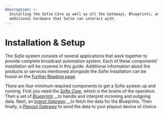 ```yaml
---
description: >-
  Installing the Sofie Core as well as all the Gateways, Blueprints, and
  additional hardware that Sofie can interact with.
---
```


# Installation & Setup

The _Sofie_ system consists of several applications that work together to provide complete broadcast automation system. Each of these components' installation will be covered in this guide. Additional information about the products or services mentioned alongside the Sofie Installation can be found on the [Further Reading page](../resources.md).

There are four minimum required components to get a Sofie system up and running. First you need the [_Sofie Core_](installing-sofie-server-core.md), which is the brains of the operation. Then a set of [_Blueprints_](installing-blueprints.md) __to handle and interpret incoming and outgoing data. Next, an [_Ingest Gateway_](installing-a-gateway/rundown-or-newsroom-system-connection/) __to fetch the data for the Blueprints. Then finally, a [_Playout Gateway_](installing-a-gateway/playout-gateway.md) to send the data to your playout device of choice.

